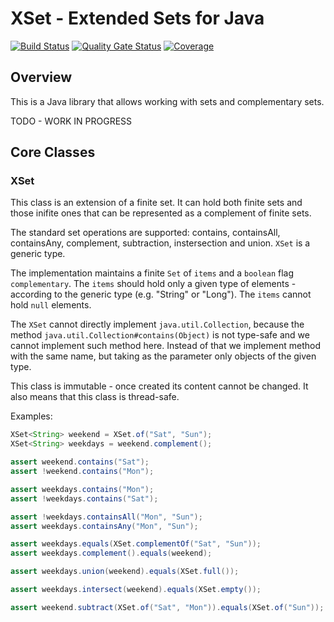 # XSet - Extended Sets for Java

[![Build Status](https://travis-ci.com/vbartacek/xset-java.svg?branch=develop)](https://travis-ci.com/vbartacek/xset-java)
[![Quality Gate Status](https://sonarcloud.io/api/project_badges/measure?project=com.github.vbartacek.xset%3Axset&metric=alert_status)](https://sonarcloud.io/dashboard?id=com.github.vbartacek.xset%3Axset)
[![Coverage](https://sonarcloud.io/api/project_badges/measure?project=com.github.vbartacek.xset%3Axset&metric=coverage)](https://sonarcloud.io/dashboard?id=com.github.vbartacek.xset%3Axset)


## Overview

This is a Java library that allows working with sets and complementary sets.

TODO - WORK IN PROGRESS


## Core Classes

### XSet

This class is an extension of a finite set.
It can hold both finite sets and those inifite ones that can be represented as a complement of finite sets.

The standard set operations are supported: contains, containsAll, containsAny, complement, subtraction, instersection and union.
`XSet` is a generic type.

The implementation maintains a finite `Set` of `items` and a `boolean` flag `complementary`.
The `items` should hold only a given type of elements - according to the generic type (e.g. "String" or "Long").
The `items` cannot hold `null` elements.

The `XSet` cannot directly implement `java.util.Collection`, because the method `java.util.Collection#contains(Object)`
is not type-safe and we cannot implement such method here.
Instead of that we implement method with the same name, but taking as the parameter only objects of the given type.

This class is immutable - once created its content cannot be changed.
It also means that this class is thread-safe.

Examples:

```java
XSet<String> weekend = XSet.of("Sat", "Sun");
XSet<String> weekdays = weekend.complement();

assert weekend.contains("Sat");
assert !weekend.contains("Mon");

assert weekdays.contains("Mon");
assert !weekdays.contains("Sat");

assert !weekdays.containsAll("Mon", "Sun");
assert weekdays.containsAny("Mon", "Sun");

assert weekdays.equals(XSet.complementOf("Sat", "Sun"));
assert weekdays.complement().equals(weekend);

assert weekdays.union(weekend).equals(XSet.full());

assert weekdays.intersect(weekend).equals(XSet.empty());

assert weekend.subtract(XSet.of("Sat", "Mon")).equals(XSet.of("Sun"));
```

